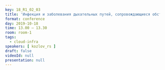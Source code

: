 ```yaml
---
key: 18_R1_02_03
title: 'Инфекция и заболевания дыхательных путей, сопровождающиеся обструкцией'
format: conference
day: 2019-10-18
time: 13.00 – 13.30
room: room-1
tags:
  - cloud-infra
speakers: [ kozlov_rs ]
draft: false
videoId: null
presentation: null
---
```

